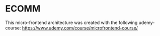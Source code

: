 # ECOMM

This micro-frontend architecture was created with the following udemy-course: 
https://www.udemy.com/course/microfrontend-course/
